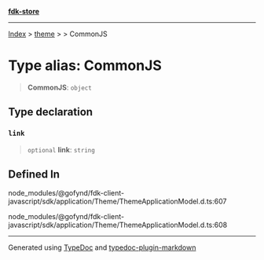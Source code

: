 [**fdk-store**](../../../README.md)
***

[Index](../../../API.md) > [theme](../../README.md) > [<internal>](../README.md) > CommonJS

# Type alias: CommonJS

> **CommonJS**: `object`

## Type declaration

### `link`

> `optional` **link**: `string`

## Defined In

node\_modules/@gofynd/fdk-client-javascript/sdk/application/Theme/ThemeApplicationModel.d.ts:607

node\_modules/@gofynd/fdk-client-javascript/sdk/application/Theme/ThemeApplicationModel.d.ts:608

***
Generated using [TypeDoc](https://typedoc.org/) and [typedoc-plugin-markdown](https://www.npmjs.com/package/typedoc-plugin-markdown)
